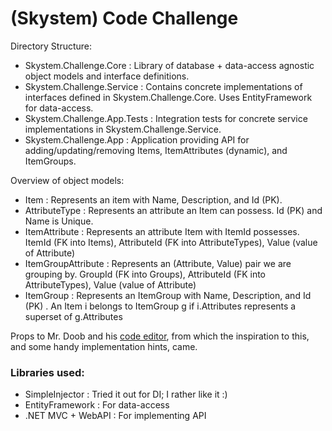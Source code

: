 # (Skystem) Code Challenge

Directory Structure:

 * Skystem.Challenge.Core : Library of database + data-access agnostic object models and interface definitions.
 * Skystem.Challenge.Service : Contains concrete implementations of interfaces defined in Skystem.Challenge.Core. Uses EntityFramework for data-access.
 * Skystem.Challenge.App.Tests : Integration tests for concrete service implementations in Skystem.Challenge.Service.
 * Skystem.Challenge.App : Application providing API for adding/updating/removing Items, ItemAttributes (dynamic), and ItemGroups.

Overview of object models:

 * Item : Represents an item with Name, Description, and Id (PK).
 * AttributeType : Represents an attribute an Item can possess. Id (PK) and Name is Unique.
 * ItemAttribute : Represents an attribute Item with ItemId possesses. ItemId (FK into Items), AttributeId (FK into AttributeTypes), Value (value of Attribute)
 * ItemGroupAttribute : Represents an (Attribute, Value) pair we are grouping by. GroupId (FK into Groups), AttributeId (FK into AttributeTypes), Value (value of Attribute)
 * ItemGroup : Represents an ItemGroup with Name, Description, and Id (PK) . An Item i belongs to ItemGroup g if i.Attributes represents a superset of g.Attributes




Props to Mr. Doob and his [code editor](http://mrdoob.com/projects/code-editor/), from which
the inspiration to this, and some handy implementation hints, came.

### Libraries used:

 * SimpleInjector : Tried it out for DI; I rather like it :) 
 * EntityFramework : For data-access
 * .NET MVC + WebAPI : For implementing API 


